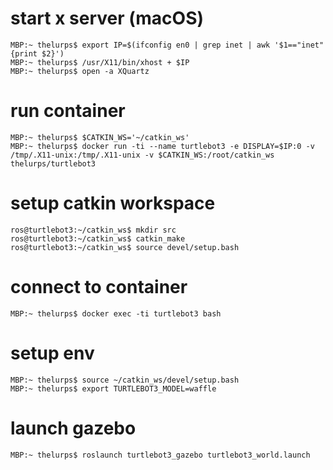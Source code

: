 # start x server (macOS)
```console
MBP:~ thelurps$ export IP=$(ifconfig en0 | grep inet | awk '$1=="inet" {print $2}')
MBP:~ thelurps$ /usr/X11/bin/xhost + $IP
MBP:~ thelurps$ open -a XQuartz
```

# run container
```console
MBP:~ thelurps$ $CATKIN_WS='~/catkin_ws'
MBP:~ thelurps$ docker run -ti --name turtlebot3 -e DISPLAY=$IP:0 -v /tmp/.X11-unix:/tmp/.X11-unix -v $CATKIN_WS:/root/catkin_ws thelurps/turtlebot3
```

# setup catkin workspace
```console
ros@turtlebot3:~/catkin_ws$ mkdir src
ros@turtlebot3:~/catkin_ws$ catkin_make
ros@turtlebot3:~/catkin_ws$ source devel/setup.bash
```

# connect to container
```console
MBP:~ thelurps$ docker exec -ti turtlebot3 bash
```

# setup env
```console
MBP:~ thelurps$ source ~/catkin_ws/devel/setup.bash
MBP:~ thelurps$ export TURTLEBOT3_MODEL=waffle
```

# launch gazebo
```console
MBP:~ thelurps$ roslaunch turtlebot3_gazebo turtlebot3_world.launch
```
